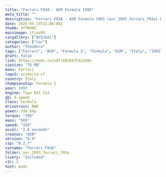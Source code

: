 ```yaml
---
title: "Ferrari F93A - ASR Formula 1993"
meta_title: ""
description: "Ferrari F93A - ASR Formula 1993 (asr_1993_ferrari_f93a) by ASR"
date: 2025-05-19T21:08:00Z
thumb: 4YTNYHZ
mainimage: jFjav8O
cargallery: ["AYXJkXl"]
categories: ["Car"]
author: "Theodora"
tags: ["Ferrari", "ASR", "Formula 1", "Formula", "R2R", "Italy", "1993"]
draft: false
link: https://mods.to/n8fr683943f42cb8e
zipsize: "76 MB"
manu: Ferrari
logo2: scuderia-sf
country: Italy
championship: Formula 1
year: 1993
engine: Tipo 041 V12
gb: 6-speed
class: Formula
drivetrain: RWD
power: 740 bhp 
torque: "390"
mass: "505"
speed: "320"
accel: "2.8 seconds"
creator: "ASR"
version: "0.9"
csp: "0.2.7"
carname: "Ferrari F93A"
folder: asr_1993_ferrari_f93a
livery: "Included"
r2r: 1
host: mods
---
```

